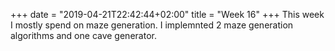 +++
date = "2019-04-21T22:42:44+02:00"
title = "Week 16"
+++
This week I mostly spend on maze generation. I implemnted 2 maze generation algorithms and one cave generator.
